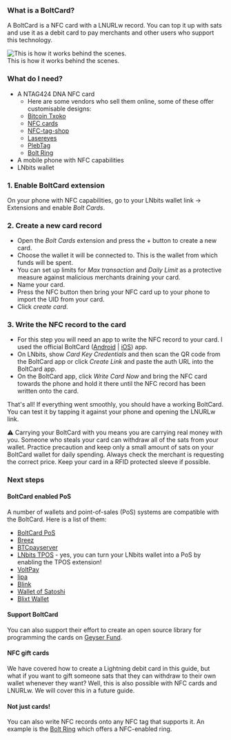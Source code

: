 ### What is a BoltCard?
A BoltCard is a NFC card with a LNURLw record. You can top it up with sats and use it as a debit card to pay merchants and other users who support this technology. 

![This is how it works behind the scenes. ](https://boltcard.org/img/Boltcard-flow.jpg)  
This is how it works behind the scenes. 

### What do I need?
- A NTAG424 DNA NFC card
	- Here are some vendors who sell them online, some of these offer customisable designs:
 	- [Bitcoin Txoko](https://shop.bitcointxoko.com/)
	- [NFC cards](https://nfc.cards/en/white-cards/46-nfc-card-ntag424-dna.html)
	- [NFC-tag-shop](https://www.nfc-tag-shop.de/en/NFC-Card-PVC-85-6-x-54-mm-NTAG-424-DNA-416-Byte-white/69079)
	- [Lasereyes](https://lasereyes.cards/buy-now/)
	- [PlebTag](https://plebtag.com/)
	- [Bolt Ring](https://bitcoin-ring.com/)
- A mobile phone with NFC capabilities
- LNbits wallet
### 1. Enable BoltCard extension
On your phone with NFC capabilities, go to your LNbits wallet link -> Extensions and enable *Bolt Cards*. 
### 2. Create a new card record
- Open the *Bolt Cards* extension and press the + button to create a new card. 
- Choose the wallet it will be connected to. This is the wallet from which funds will be spent. 
- You can set up limits for *Max transaction* and *Daily Limit* as a protective measure against malicious merchants draining your card. 
- Name your card. 
- Press the NFC button then bring your NFC card up to your phone to import the UID from your card. 
- Click *create card*. 
### 3. Write the NFC record to the card
- For this step you will need an app to write the NFC record to your card. I used the official BoltCard ([Android](https://play.google.com/store/apps/details?id=com.lightningnfcapp) | [iOS](https://apps.apple.com/es/app/boltcard-nfc-programmer/id6450968873)) app. 
- On LNbits, show *Card Key Credentials* and then scan the QR code from the BoltCard app or click *Create Link* and paste the auth URL into the BoltCard app.
- On the BoltCard app, click *Write Card Now* and bring the NFC card towards the phone and hold it there until the NFC record has been written onto the card. 

That's all! If everything went smoothly, you should have a working BoltCard. You can test it by tapping it against your phone and opening the LNURLw link. 

⚠️ Carrying your BoltCard with you means you are carrying real money with you. Someone who steals your card can withdraw all of the sats from your wallet. Practice precaution and keep only a small amount of sats on your BoltCard wallet for daily spending. Always check the merchant is requesting the correct price. Keep your card in a RFID protected sleeve if possible. 
### Next steps
#### BoltCard enabled PoS
A number of wallets and point-of-sales (PoS) systems are compatible with the BoltCard. Here is a list of them: 
- [BoltCard PoS](https://github.com/boltcard/bolt-card-pos)
- [Breez](https://breez.technology/)
- [BTCpayserver](https://btcpayserver.org/)
- [LNbits TPOS](https://github.com/lnbits/tpos) - yes, you can turn your LNbits wallet into a PoS by enabling the TPOS extension!
- [VoltPay](https://voltpay.app/)
- [lipa](https://lipa.swiss/)
- [Blink](https://www.blink.sv/)
- [Wallet of Satoshi](https://www.walletofsatoshi.com/)
- [Blixt Wallet](https://blixtwallet.github.io/)

#### Support BoltCard
You can also support their effort to create an open source library for programming the cards on [Geyser Fund](https://geyser.fund/project/boltcard). 
#### NFC gift cards
We have covered how to create a Lightning debit card in this guide, but what if you want to gift someone sats that they can withdraw to their own wallet whenever they want? Well, this is also possible with NFC cards and LNURLw. We will cover this in a future guide. 
#### Not just cards!
You can also write NFC records onto any NFC tag that supports it. An example is the [Bolt Ring](https://bitcoin-ring.com/) which offers a NFC-enabled ring. 
